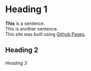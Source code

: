 # Heading 1
**This** is a sentence.<br>
This is another sentence.<br>
This site was built using [Github Pages](https://pages.github.io).
## Heading 2
###### Heading 3
